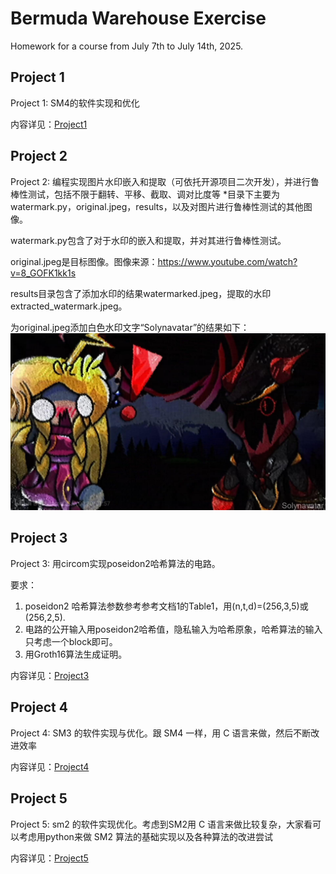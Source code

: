 # Bermuda Warehouse Exercise

Homework for a course from July 7th to July 14th, 2025.

## Project 1
Project 1: SM4的软件实现和优化

内容详见：[Project1](./Project-1/readme.md)

## Project 2
Project 2: 编程实现图片水印嵌入和提取（可依托开源项目二次开发），并进行鲁棒性测试，包括不限于翻转、平移、截取、调对比度等
*目录下主要为watermark.py，original.jpeg，results，以及对图片进行鲁棒性测试的其他图像。

watermark.py包含了对于水印的嵌入和提取，并对其进行鲁棒性测试。

original.jpeg是目标图像。图像来源：https://www.youtube.com/watch?v=8_GOFK1kk1s

results目录包含了添加水印的结果watermarked.jpeg，提取的水印extracted_watermark.jpeg。

为original.jpeg添加白色水印文字“Solynavatar”的结果如下：
![项目2测试结果](./images/proj2test.jpeg '项目2测试结果')

## Project 3
Project 3: 用circom实现poseidon2哈希算法的电路。

要求： 
1. poseidon2 哈希算法参数参考参考文档1的Table1，用(n,t,d)=(256,3,5)或(256,2,5).
2. 电路的公开输入用poseidon2哈希值，隐私输入为哈希原象，哈希算法的输入只考虑一个block即可。
3. 用Groth16算法生成证明。

内容详见：[Project3](./Project-3/readme.md)

## Project 4

Project 4: SM3 的软件实现与优化。跟 SM4 一样，用 C 语言来做，然后不断改进效率

内容详见：[Project4](./Project-4/readme.md)

## Project 5

Project 5: sm2 的软件实现优化。考虑到SM2用 C 语言来做比较复杂，大家看可以考虑用python来做 SM2 算法的基础实现以及各种算法的改进尝试

内容详见：[Project5](./Project-5/readme.md)